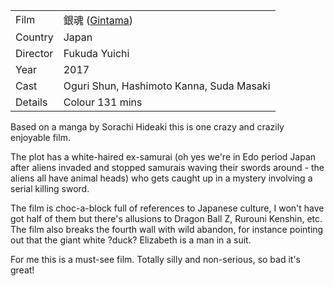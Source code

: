 | | |
|-|-|
Film| &#37504;&#39746; ([Gintama](https://www.imdb.com/title/tt5805470/))
Country|Japan
Director|Fukuda Yuichi
Year|2017
Cast|Oguri Shun, Hashimoto Kanna, Suda Masaki
Details|Colour 131 mins

Based on a manga by Sorachi Hideaki this is one crazy and crazily enjoyable film.

The plot has a white-haired ex-samurai (oh yes we're in Edo period Japan after aliens
invaded and stopped samurais waving their swords around - the aliens all have animal heads) who
gets caught up in a mystery involving a serial killing sword.

The film is choc-a-block full of references to Japanese culture, I won't have got half of them
but there's allusions to Dragon Ball Z, Rurouni Kenshin, etc. The film also breaks the
fourth wall with wild abandon, for instance pointing out that the giant white ?duck? Elizabeth
is a man in a suit.

For me this is a must-see film. Totally silly and non-serious, so bad it's great!


